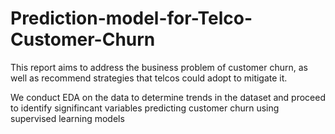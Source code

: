 # Prediction-model-for-Telco-Customer-Churn
This report aims to address the business problem of customer churn, as well as recommend strategies that telcos could adopt to mitigate it.

We conduct EDA on the data to determine trends in the dataset and proceed to identify signifincant variables predicting customer churn using supervised learning models
